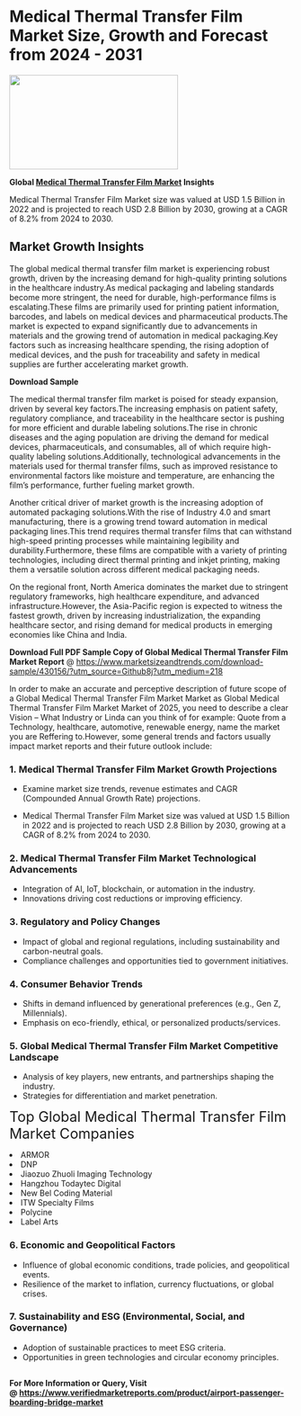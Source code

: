 <H1>Medical Thermal Transfer Film Market Size, Growth and Forecast from 2024 - 2031</H1><img class="aligncenter size-medium wp-image-584254" src="https://thirdeyenews.in/wp-content/uploads/2024/09/Global-Market-Research-300x168.jpeg" alt="" width="300" height="168" /><p><strong>Global&nbsp;<a href="https://www.marketsizeandtrends.com/download-sample/430156/?utm_source=Github8j?utm_medium=218">Medical Thermal Transfer Film Market</a> Insights</strong></p><p>Medical Thermal Transfer Film Market size was valued at USD 1.5 Billion in 2022 and is projected to reach USD 2.8 Billion by 2030, growing at a CAGR of 8.2% from 2024 to 2030.</p><p><h2>Market Growth Insights</h2> <p>The global medical thermal transfer film market is experiencing robust growth, driven by the increasing demand for high-quality printing solutions in the healthcare industry.As medical packaging and labeling standards become more stringent, the need for durable, high-performance films is escalating.These films are primarily used for printing patient information, barcodes, and labels on medical devices and pharmaceutical products.The market is expected to expand significantly due to advancements in materials and the growing trend of automation in medical packaging.Key factors such as increasing healthcare spending, the rising adoption of medical devices, and the push for traceability and safety in medical supplies are further accelerating market growth.</p> <p><strong>Download Sample</strong></p> <p>The medical thermal transfer film market is poised for steady expansion, driven by several key factors.The increasing emphasis on patient safety, regulatory compliance, and traceability in the healthcare sector is pushing for more efficient and durable labeling solutions.The rise in chronic diseases and the aging population are driving the demand for medical devices, pharmaceuticals, and consumables, all of which require high-quality labeling solutions.Additionally, technological advancements in the materials used for thermal transfer films, such as improved resistance to environmental factors like moisture and temperature, are enhancing the film’s performance, further fueling market growth.</p> <p>Another critical driver of market growth is the increasing adoption of automated packaging solutions.With the rise of Industry 4.0 and smart manufacturing, there is a growing trend toward automation in medical packaging lines.This trend requires thermal transfer films that can withstand high-speed printing processes while maintaining legibility and durability.Furthermore, these films are compatible with a variety of printing technologies, including direct thermal printing and inkjet printing, making them a versatile solution across different medical packaging needs.</p> <p>On the regional front, North America dominates the market due to stringent regulatory frameworks, high healthcare expenditure, and advanced infrastructure.However, the Asia-Pacific region is expected to witness the fastest growth, driven by increasing industrialization, the expanding healthcare sector, and rising demand for medical products in emerging economies like China and India.</p> <p><span class=""><strong>Download Full PDF Sample Copy of Global Medical Thermal Transfer Film Market Report</strong> @ <a href="https://www.marketsizeandtrends.com/download-sample/430156/?utm_source=Github8j?utm_medium=218" target="_blank">https://www.marketsizeandtrends.com/download-sample/430156/?utm_source=Github8j?utm_medium=218</a></span></p><p>In order to make an accurate and perceptive description of future scope of a Global&nbsp;Medical Thermal Transfer Film Market Market as Global&nbsp;Medical Thermal Transfer Film Market Market of 2025, you need to describe a clear Vision &ndash; What Industry or Linda can you think of for example: Quote from a Technology, healthcare, automotive, renewable energy, name the market you are Reffering to.However, some general trends and factors usually impact market reports and their future outlook include:</p><h3>1.&nbsp;<strong>Medical Thermal Transfer Film Market Growth Projections</strong></h3><ul><li>Examine market size trends, revenue estimates and CAGR (Compounded Annual Growth Rate) projections.</li><li><p>Medical Thermal Transfer Film Market size was valued at USD 1.5 Billion in 2022 and is projected to reach USD 2.8 Billion by 2030, growing at a CAGR of 8.2% from 2024 to 2030.</p></li></ul><h3>2.&nbsp;<strong>Medical Thermal Transfer Film Market Technological Advancements</strong></h3><ul><li>Integration of AI, IoT, blockchain, or automation in the industry.</li><li>Innovations driving cost reductions or improving efficiency.</li></ul><h3>3.&nbsp;<strong>Regulatory and Policy Changes</strong></h3><ul><li>Impact of global and regional regulations, including sustainability and carbon-neutral goals.</li><li>Compliance challenges and opportunities tied to government initiatives.</li></ul><h3>4.&nbsp;<strong>Consumer Behavior Trends</strong></h3><ul><li>Shifts in demand influenced by generational preferences (e.g., Gen Z, Millennials).</li><li>Emphasis on eco-friendly, ethical, or personalized products/services.</li></ul><h3>5.&nbsp;<strong>Global Medical Thermal Transfer Film Market Competitive Landscape</strong></h3><ul><li>Analysis of key players, new entrants, and partnerships shaping the industry.</li><li>Strategies for differentiation and market penetration.</li></ul><p data-pm-slice="1 1 []"><span style="color: inherit; font-family: inherit; font-size: 25px;">Top Global Medical Thermal Transfer Film Market Companies</span></p><div class="" data-test-id=""><p><li>ARMOR</li><li> DNP</li><li> Jiaozuo Zhuoli Imaging Technology</li><li> Hangzhou Todaytec Digital</li><li> New Bel Coding Material</li><li> ITW Specialty Films</li><li> Polycine</li><li> Label Arts</li></p></div><h3>6.&nbsp;<strong>Economic and Geopolitical Factors</strong></h3><ul><li>Influence of global economic conditions, trade policies, and geopolitical events.</li><li>Resilience of the market to inflation, currency fluctuations, or global crises.</li></ul><h3>7.&nbsp;<strong>Sustainability and ESG (Environmental, Social, and Governance)</strong></h3><ul><li>Adoption of sustainable practices to meet ESG criteria.</li><li>Opportunities in green technologies and circular economy principles.</li></ul><h2><strong style="font-size: 14px;">For More Information or Query, Visit @&nbsp;</strong><a style="background-color: #ffffff; font-size: 14px;" href="https://www.marketsizeandtrends.com/report/medical-thermal-transfer-film-market/" target="_blank">https://www.verifiedmarketreports.com/product/airport-passenger-boarding-bridge-market</a></h2>
